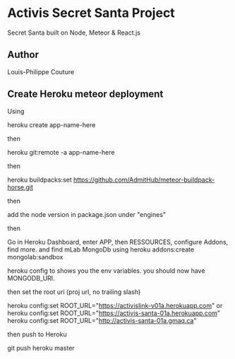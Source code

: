 # Activis Secret Santa Project

Secret Santa built on Node, Meteor & React.js

## Author

Louis-Philippe Couture

## Create Heroku meteor deployment

Using 

heroku create app-name-here

then

heroku git:remote -a app-name-here

then

heroku buildpacks:set https://github.com/AdmitHub/meteor-buildpack-horse.git

then

add the node version in package.json under "engines"

then

Go in Heroku Dashboard, enter APP, then RESSOURCES, configure Addons, find more. and find mLab MongoDb
using 
heroku addons:create mongolab:sandbox

heroku config 
to shows you the env variables. you should now have MONGODB_URI.

then set the root uri (proj url, no trailing slash)

heroku config:set ROOT_URL="https://activislink-v01a.herokuapp.com"
or
heroku config:set ROOT_URL="https://activis-santa-01a.herokuapp.com"
heroku config:set ROOT_URL="http://activis-santa-01a.gmaq.ca"

then push to Heroku

git push heroku master
